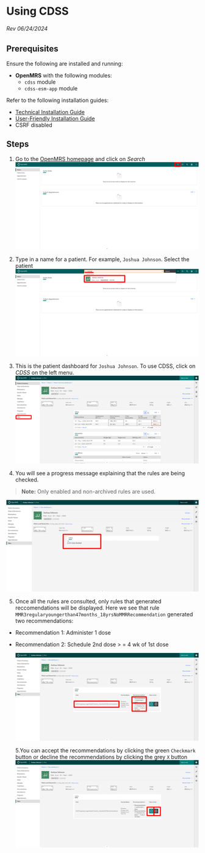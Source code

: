 # Using CDSS

###### Rev 06/24/2024

## Prerequisites

Ensure the following are installed and running:

- **OpenMRS** with the following modules:
  - `cdss` module
  - `cdss-esm-app` module

Refer to the following installation guides:

- [Technical Installation Guide](https://github.com/xjing16/EMR_EHR4CDSSPCP/blob/main/OpenMRS/docs/Installation-Technical/INSTALLATION.md)
- [User-Friendly Installation Guide](https://github.com/xjing16/EMR_EHR4CDSSPCP/blob/main/OpenMRS/docs/Installation-User-Friendly/INSTALLATION.md)
- CSRF disabled

## Steps

1. Go to the [OpenMRS homepage](http://localhost/openmrs/spa/home) and click on *Search*
    ![](./HomePage.png)

2. Type in a name for a patient. For example, `Joshua Johnson`. Select the patient
    ![](./HomePage2.png)

3. This is the patient dashboard for `Joshua Johnson`. To use CDSS, click on *CDSS* on the left menu.
    ![](./PatientDashboard.png)

4. You will see a progress message explaining that the rules are being checked.

> **Note:** Only enabled and non-archived rules are used.

![](./Cdss.png)

5. Once all the rules are consulted, only rules that generated reccomendations will be displayed. Here we see that rule `MMR3regularyoungerthan47months_18yrsNoMMRRecommendation` generated two recommendations: 
- Recommendation 1: Administer 1 dose

- Recommendation 2: Schedule 2nd dose > = 4 wk of 1st dose
  
  ![](./Cdss2.png)
  
  5.You can accept the recommendations by clicking the green `Checkmark` button or decline the recommendations by clicking the grey `X` button
  ![](./Cdss3.png)
